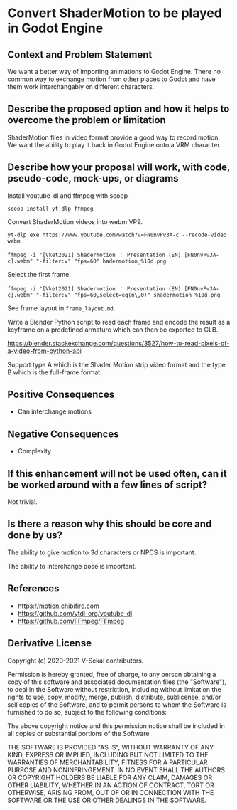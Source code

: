 # Convert ShaderMotion to be played in Godot Engine

## Context and Problem Statement

We want a better way of importing animations to Godot Engine. There no common way to exchange motion from other places to Godot and have them work interchangably on different characters.

## Describe the proposed option and how it helps to overcome the problem or limitation

ShaderMotion files in video format provide a good way to record motion. We want the ability to play it back in Godot Engine onto a VRM character.

## Describe how your proposal will work, with code, pseudo-code, mock-ups, or diagrams

Install youtube-dl and ffmpeg with scoop

`scoop install yt-dlp ffmpeg`

Convert ShaderMotion videos into webm VP9.

`yt-dlp.exe https://www.youtube.com/watch?v=FN0nvPv3A-c --recode-video webm`

```
ffmpeg -i "[Vket2021] Shadermotion ： Presentation (EN) [FN0nvPv3A-c].webm" "-filter:v" "fps=60" hadermotion_%10d.png
```

Select the first frame.

```
ffmpeg -i "[Vket2021] Shadermotion ： Presentation (EN) [FN0nvPv3A-c].webm" "-filter:v" "fps=60,select=eq(n\,0)" shadermotion_%10d.png
```

See frame layout in `frame_layout.md`.

Write a Blender Python script to read each frame and encode the result as a keyframe on a predefined armature which can then be exported to GLB.

https://blender.stackexchange.com/questions/3527/how-to-read-pixels-of-a-video-from-python-api

Support type A which is the Shader Motion strip video format and the type B which is the full-frame format.

## Positive Consequences <!-- optional -->

- Can interchange motions

## Negative Consequences <!-- optional -->

- Complexity

## If this enhancement will not be used often, can it be worked around with a few lines of script?

Not trivial.

## Is there a reason why this should be core and done by us?

The ability to give motion to 3d characters or NPCS is important.

The ability to interchange pose is important.

## References <!-- optional -->

- https://motion.chibifire.com
- https://github.com/ytdl-org/youtube-dl
- https://github.com/FFmpeg/FFmpeg

## Derivative License

Copyright (c) 2020-2021 V-Sekai contributors.

Permission is hereby granted, free of charge, to any person obtaining a copy
of this software and associated documentation files (the "Software"), to deal
in the Software without restriction, including without limitation the rights
to use, copy, modify, merge, publish, distribute, sublicense, and/or sell
copies of the Software, and to permit persons to whom the Software is
furnished to do so, subject to the following conditions:

The above copyright notice and this permission notice shall be included in all
copies or substantial portions of the Software.

THE SOFTWARE IS PROVIDED "AS IS", WITHOUT WARRANTY OF ANY KIND, EXPRESS OR
IMPLIED, INCLUDING BUT NOT LIMITED TO THE WARRANTIES OF MERCHANTABILITY,
FITNESS FOR A PARTICULAR PURPOSE AND NONINFRINGEMENT. IN NO EVENT SHALL THE
AUTHORS OR COPYRIGHT HOLDERS BE LIABLE FOR ANY CLAIM, DAMAGES OR OTHER
LIABILITY, WHETHER IN AN ACTION OF CONTRACT, TORT OR OTHERWISE, ARISING FROM,
OUT OF OR IN CONNECTION WITH THE SOFTWARE OR THE USE OR OTHER DEALINGS IN THE
SOFTWARE.
